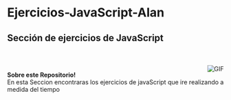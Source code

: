 # Ejercicios-JavaScript-Alan
<h2 title="hehehe"> Sección de ejercicios de JavaScript</h2>

<br />
<br />


 
<img align="right" alt="GIF" src="https://play-lh.googleusercontent.com/rfWOJQVBHoAZ_B43v0ySFlLmJBLtksVGAxGaFRh2ex4nOmNQ86qzG4sYWV63IKrXlvI"/>


**Sobre este Repositorio!**
<br />
En esta Seccion encontraras los ejercicios de javaScript que ire realizando a medida del tiempo




